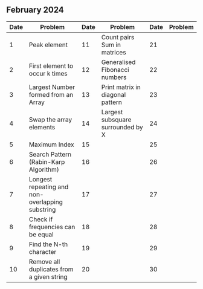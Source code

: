 ## February 2024

| Date | Problem                                         | Date | Problem                           | Date | Problem |
| ---- | ----------------------------------------------- | ---- | --------------------------------- | ---- | ------- |
| 1    | Peak element                                    | 11   | Count pairs Sum in matrices       | 21   |         |
| 2    | First element to occur k times                  | 12   | Generalised Fibonacci numbers     | 22   |         |
| 3    | Largest Number formed from an Array             | 13   | Print matrix in diagonal pattern  | 23   |         |
| 4    | Swap the array elements                         | 14   | Largest subsquare surrounded by X | 24   |         |
| 5    | Maximum Index                                   | 15   |                                   | 25   |         |
| 6    | Search Pattern (Rabin-Karp Algorithm)           | 16   |                                   | 26   |         |
| 7    | Longest repeating and non-overlapping substring | 17   |                                   | 27   |         |
| 8    | Check if frequencies can be equal               | 18   |                                   | 28   |         |
| 9    | Find the N-th character                         | 19   |                                   | 29   |         |
| 10   | Remove all duplicates from a given string       | 20   |                                   | 30   |         |
